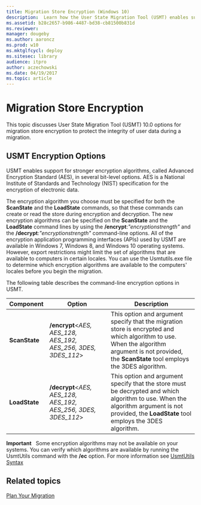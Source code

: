 ```yaml
---
title: Migration Store Encryption (Windows 10)
description:  Learn how the User State Migration Tool (USMT) enables support for stronger encryption algorithms, called Advanced Encryption Standard (AES).
ms.assetid: b28c2657-b986-4487-bd38-cb81500b831d
ms.reviewer: 
manager: dougeby
ms.author: aaroncz
ms.prod: w10
ms.mktglfcycl: deploy
ms.sitesec: library
audience: itpro
author: aczechowski
ms.date: 04/19/2017
ms.topic: article
---
```


# Migration Store Encryption

This topic discusses User State Migration Tool (USMT) 10.0 options for migration store encryption to protect the integrity of user data during a migration.

## USMT Encryption Options

USMT enables support for stronger encryption algorithms, called Advanced Encryption Standard (AES), in several bit-level options. AES is a National Institute of Standards and Technology (NIST) specification for the encryption of electronic data.

The encryption algorithm you choose must be specified for both the **ScanState** and the **LoadState** commands, so that these commands can create or read the store during encryption and decryption. The new encryption algorithms can be specified on the **ScanState** and the **LoadState** command lines by using the **/encrypt**:*"encryptionstrength"* and the **/decrypt**:*"encryptionstrength"* command-line options. All of the encryption application programming interfaces (APIs) used by USMT are available in Windows 7, Windows 8, and Windows 10 operating systems. However, export restrictions might limit the set of algorithms that are available to computers in certain locales. You can use the Usmtutils.exe file to determine which encryption algorithms are available to the computers' locales before you begin the migration.

The following table describes the command-line encryption options in USMT.

|Component|Option|Description|
|--- |--- |--- |
|**ScanState**|**/encrypt**<*AES, AES_128, AES_192, AES_256, 3DES, 3DES_112*>|This option and argument specify that the migration store is encrypted and which algorithm to use. When the algorithm argument is not provided, the **ScanState** tool employs the 3DES algorithm.|
|**LoadState**|**/decrypt**<*AES, AES_128, AES_192, AES_256, 3DES, 3DES_112*>|This option and argument specify that the store must be decrypted and which algorithm to use. When the algorithm argument is not provided, the **LoadState** tool employs the 3DES algorithm.|

**Important**  
Some encryption algorithms may not be available on your systems. You can verify which algorithms are available by running the UsmtUtils command with the **/ec** option. For more information see [UsmtUtils Syntax](usmt-utilities.md)

## Related topics

[Plan Your Migration](usmt-plan-your-migration.md)
